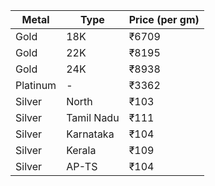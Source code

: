 | Metal      | Type     | Price (per gm) |
|------------|---------|----------------|
| Gold       | 18K     | ₹6709          |
| Gold       | 22K     | ₹8195          |
| Gold       | 24K     | ₹8938          |
| Platinum   | -       | ₹3362          |
| Silver     | North   | ₹103           |
| Silver     | Tamil Nadu | ₹111       |
| Silver     | Karnataka | ₹104        |
| Silver     | Kerala   | ₹109         |
| Silver     | AP-TS   | ₹104          |
